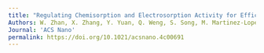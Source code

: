 ```yaml
---
title: "Regulating Chemisorption and Electrosorption Activity for Efficient Uptake of Rare Earth Elements in Low Concentration on Oxygen-Doped Molybdenum Disulfide"
Authors: W. Zhan, X. Zhang, Y. Yuan, Q. Weng, S. Song, M. Martinez-Lopez, J. Arauz-Lara, F. Jia
Journal: 'ACS Nano'
permalink: https://doi.org/10.1021/acsnano.4c00691
---
```

